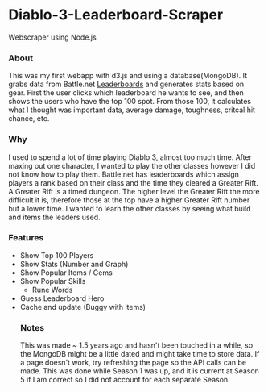 # Diablo-3-Leaderboard-Scraper
Webscraper using Node.js

<h3>About</h3>
This was my first webapp with d3.js and using a database(MongoDB).  It grabs data from Battle.net <a href="http://us.battle.net/d3/en/rankings/season/1/rift-hardcore-wd">Leaderboards</a> and generates stats based on gear.  First the user clicks which leaderboard he wants to see, and then shows the users who have the top 100 spot.  From those 100, it calculates what I thought was important data, average damage, toughness, critcal hit chance, etc.  

<h3>Why</h3>
I used to spend a lot of time playing Diablo 3, almost too much time.  After maxing out one character, I wanted to play the other classes however I did not know how to play them.  Battle.net has leaderboards which assign players a rank based on their class and the time they cleared a Greater Rift.  A Greater Rift is a timed dungeon.  The higher level the Greater Rift the more difficult it is, therefore those at the top have a higher Greater Rift number but a lower time.  I wanted to learn the other classes by seeing what build and items the leaders used.



<h3>Features</h3>
<ul>
  <li>Show Top 100 Players
  <li>Show Stats (Number and Graph)
  <li>Show Popular Items / Gems
  <li>Show Popular Skills
  <ul><li>Rune Words</li></ul>
  <li>Guess Leaderboard Hero
  <li>Cache and update (Buggy with items)
  
    
<h3>Notes</h3>
This was made ~ 1.5 years ago and hasn't been touched in a while, so the MongoDB might be a little dated and might take time to store data.  If a page doesn't work, try refreshing the page so the API calls can be made.  This was done while Season 1 was up, and it is current at Season 5 if I am correct so I did not account for each separate Season.
